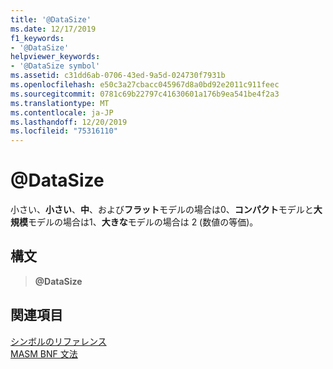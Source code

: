 ```yaml
---
title: '@DataSize'
ms.date: 12/17/2019
f1_keywords:
- '@DataSize'
helpviewer_keywords:
- '@DataSize symbol'
ms.assetid: c31dd6ab-0706-43ed-9a5d-024730f7931b
ms.openlocfilehash: e50c3a27cbacc045967d8a0bd92e2011c911feec
ms.sourcegitcommit: 0781c69b22797c41630601a176b9ea541be4f2a3
ms.translationtype: MT
ms.contentlocale: ja-JP
ms.lasthandoff: 12/20/2019
ms.locfileid: "75316110"
---
```

# <a name="datasize"></a>\@DataSize

小さい、**小さい**、**中**、および**フラット**モデルの場合は0、**コンパクト**モデルと**大規模**モデルの場合は1、**大きな**モデルの場合は 2 (数値の等価)。

## <a name="syntax"></a>構文

> **\@DataSize**

## <a name="see-also"></a>関連項目

[シンボルのリファレンス](symbols-reference.md)\
[MASM BNF 文法](masm-bnf-grammar.md)
